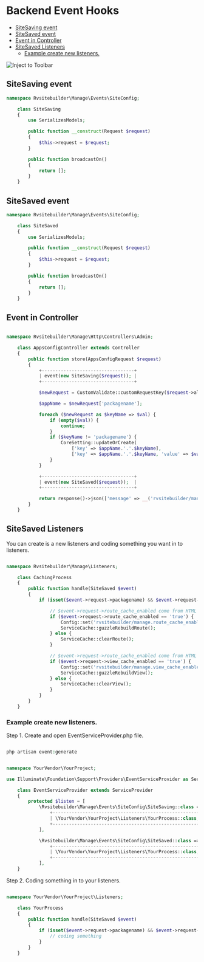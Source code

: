 <!-- TODO: @pram Backend Event Hooks -->

# Backend Event Hooks

- [SiteSaving event](#sitesaving-event)
- [SiteSaved event](#sitesaved-event)
- [Event in Controller](#event-in-controller)
- [SiteSaved Listeners](#sitesaved-listeners)
  - [Example create new listeners.](#example-create-new-listeners)

![Inject to Toolbar](images/site_config.png)

## SiteSaving event

```php
namespace Rvsitebuilder\Manage\Events\SiteConfig;

    class SiteSaving
    {
        use SerializesModels;

        public function __construct(Request $request)
        {
            $this->request = $request;
        }

        public function broadcastOn()
        {
            return [];
        }
    }

```

## SiteSaved event

```php
namespace Rvsitebuilder\Manage\Events\SiteConfig;

    class SiteSaved
    {
        use SerializesModels;

        public function __construct(Request $request)
        {
            $this->request = $request;
        }

        public function broadcastOn()
        {
            return [];
        }
    }

```

## Event in Controller

```php

namespace Rvsitebuilder\Manage\Http\Controllers\Admin;

    class AppsConfigController extends Controller
    {
        public function store(AppsConfigRequest $request)
        {
            +----------------------------------+
            | event(new SiteSaving($request)); |
            +----------------------------------+

            $newRequest = CustomValidate::customRequestKey($request->all());

            $appName = $newRequest['packagename'];

            foreach ($newRequest as $keyName => $val) {
                if (empty($val)) {
                    continue;
                }
                if ($keyName != 'packagename') {
                    CoreSetting::updateOrCreate(
                        ['key' => $appName.'.'.$keyName],
                        ['key' => $appName.'.'.$keyName, 'value' => $val]);
                }
            }

            +----------------------------------+
            | event(new SiteSaved($request));  |
            +----------------------------------+

            return response()->json(['message' => __('rvsitebuilder/manage::main.save.success')]);
        }
    }

```

## SiteSaved Listeners

You can create is a new listeners and coding something you want in to listeners.

```php

namespace Rvsitebuilder\Manage\Listeners;

    class CachingProcess
    {
        public function handle(SiteSaved $event)
        {
            if (isset($event->request->packagename) && $event->request->packagename == 'rvsitebuilder/manage') {

                // $event->request->route_cache_enabled come from HTML form and always string.
                if ($event->request->route_cache_enabled == 'true') {
                    Config::set('rvsitebuilder/manage.route_cache_enabled', true);
                    ServiceCache::guzzleRebuildRoute();
                } else {
                    ServiceCache::clearRoute();
                }

                // $event->request->route_cache_enabled come from HTML form and always string.
                if ($event->request->view_cache_enabled == 'true') {
                    Config::set('rvsitebuilder/manage.view_cache_enabled', true);
                    ServiceCache::guzzleRebuildView();
                } else {
                    ServiceCache::clearView();
                }
            }
        }
    }
```

### Example create new listeners.

Step 1. Create and open EventServiceProvider.php file.

```php

php artisan event:generate

```

```php

namespace YourVendor\YourProject;

use Illuminate\Foundation\Support\Providers\EventServiceProvider as ServiceProvider;

    class EventServiceProvider extends ServiceProvider
    {
        protected $listen = [
            \Rvsitebuilder\Manage\Events\SiteConfig\SiteSaving::class => [
                +-------------------------------------------------------+
                | \YourVendor\YourProject\Listeners\YourProcess::class, |
                +-------------------------------------------------------+
            ],

            \Rvsitebuilder\Manage\Events\SiteConfig\SiteSaved::class => [
                +-------------------------------------------------------+
                | \YourVendor\YourProject\Listeners\YourProcess::class, |
                +-------------------------------------------------------+
            ],
    }

```

Step 2. Coding something in to your listeners.

```php

namespace YourVendor\YourProject\Listeners;

    class YourProcess
    {
        public function handle(SiteSaved $event)
        {
            if (isset($event->request->packagename) && $event->request->packagename == 'rvsitebuilder/manage') {
                // coding something
            }
        }
    }
```
